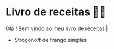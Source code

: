 # Livro de receitas :man_cook:

Olá ! Bem vindo ao meu livro de receitas:clap:

- Strogonoff de frango simples